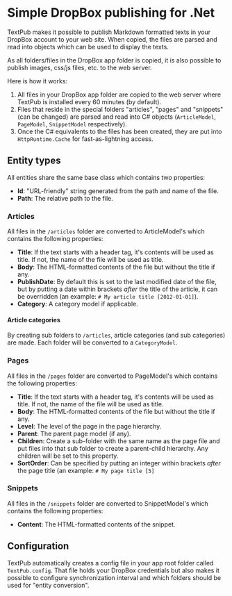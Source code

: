 # Simple DropBox publishing for .Net

TextPub makes it possible to publish Markdown formatted texts in your DropBox account to your web site. When copied, the files are parsed and read into objects which can be used to display the texts. 

As all folders/files in the DropBox app folder is copied, it is also possible to publish images, css/js files, etc. to the web server.

Here is how it works:

1. All files in your DropBox app folder are copied to the web server where TextPub is installed every 60 minutes (by default).
2. Files that reside in the special folders "articles", "pages" and "snippets" (can be changed) are parsed and read into C# objects (`ArticleModel`, `PageModel`, `SnippetModel` respectively). 
3. Once the C# equivalents to the files has been created, they are put into `HttpRuntime.Cache` for fast-as-lightning access.

## Entity types
All entities share the same base class which contains two properties:

* **Id**: "URL-friendly" string generated from the path and name of the file.
* **Path**: The relative path to the file.

### Articles
All files in the `/articles` folder are converted to ArticleModel's which contains the following properties:

* **Title**: If the text starts with a header tag, it's contents will be used as title. If not, the name of the file will be used as title.
* **Body**: The HTML-formatted contents of the file but without the title if any.
* **PublishDate**: By default this is set to the last modified date of the file, but by putting a date within brackets _after_ the title of the article, it can be overridden (an example: `# My article title [2012-01-01]`).
* **Category**: A category model if applicable.

#### Article categories
By creating sub folders to `/articles`, article categories (and sub categories) are made. Each folder will be converted to a `CategoryModel`.

### Pages
All files in the `/pages` folder are converted to PageModel's which contains the following properties:

* **Title**: If the text starts with a header tag, it's contents will be used as title. If not, the name of the file will be used as title.
* **Body**: The HTML-formatted contents of the file but without the title if any.
* **Level**: The level of the page in the page hierarchy.
* **Parent**: The parent page model (if any).
* **Children**: Create a sub-folder with the same name as the page file and put files into that sub folder to create a parent-child hierarchy. Any children will be set to this property.
* **SortOrder**: Can be specified by putting an integer within brackets _after_ the page title (an example: `# My page title [5]`


### Snippets
All files in the `/snippets` folder are converted to SnippetModel's which contains the following properties:

* **Content**: The HTML-formatted contents of the snippet.


## Configuration
TextPub automatically creates a config file in your app root folder called `TextPub.config`. That file holds your DropBox credentials but also makes it possible to configure synchronization interval and which folders should be used for "entity conversion". 